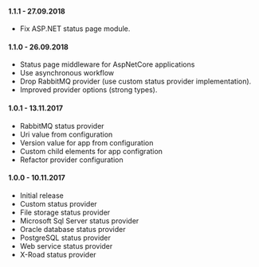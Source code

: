 ﻿#### 1.1.1 - 27.09.2018
* Fix ASP.NET status page module.

#### 1.1.0 - 26.09.2018
* Status page middleware for AspNetCore applications
* Use asynchronous workflow
* Drop RabbitMQ provider (use custom status provider implementation).
* Improved provider options (strong types).

#### 1.0.1 - 13.11.2017
* RabbitMQ status provider
* Uri value from configuration
* Version value for app from configuration
* Custom child elements for app configration
* Refactor provider configuration

#### 1.0.0 - 10.11.2017
* Initial release
* Custom status provider
* File storage status provider
* Microsoft Sql Server status provider
* Oracle database status provider
* PostgreSQL status provider
* Web service status provider
* X-Road status provider
